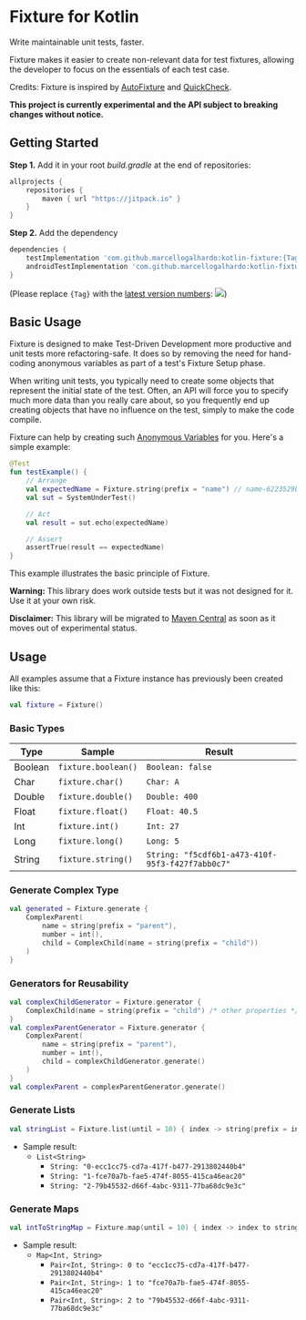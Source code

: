 # Fixture for Kotlin

Write maintainable unit tests, faster.

Fixture makes it easier to create non-relevant data for test fixtures, allowing the developer to focus on the essentials of each test case.

Credits: Fixture is inspired by [AutoFixture](https://github.com/AutoFixture/AutoFixture) and [QuickCheck](https://hackage.haskell.org/package/QuickCheck).

**This project is currently experimental and the API subject to breaking changes without notice.**

## Getting Started

**Step 1.** Add it in your root *build.gradle* at the end of repositories:
```gradle
allprojects {
	repositories {
		maven { url "https://jitpack.io" }
	}
}
```
**Step 2.** Add the dependency
```gradle
dependencies {
	testImplementation 'com.github.marcellogalhardo:kotlin-fixture:{Tag}'
	androidTestImplementation 'com.github.marcellogalhardo:kotlin-fixture:{Tag}'
}
```
(Please replace `{Tag}` with the [latest version numbers](https://github.com/marcellogalhardo/kotlin-fixture/releases): [![](https://jitpack.io/v/marcellogalhardo/kotlin-fixture.svg)](https://jitpack.io/#marcellogalhardo/kotlin-fixture))

## Basic Usage

Fixture is designed to make Test-Driven Development more productive and unit tests more refactoring-safe. It does so by removing the need for hand-coding anonymous variables as part of a test's Fixture Setup phase.

When writing unit tests, you typically need to create some objects that represent the initial state of the test. Often, an API will force you to specify much more data than you really care about, so you frequently end up creating objects that have no influence on the test, simply to make the code compile.

Fixture can help by creating such [Anonymous Variables](http://blogs.msdn.com/ploeh/archive/2008/11/17/anonymous-variables.aspx) for you. Here's a simple example:

```kotlin
@Test
fun testExample() {
    // Arrange
    val expectedName = Fixture.string(prefix = "name") // name-6223529b-3497-45c8-a864-8a969cd798e4
    val sut = SystemUnderTest()

    // Act
    val result = sut.echo(expectedName)

    // Assert
    assertTrue(result == expectedName)
}
```

This example illustrates the basic principle of Fixture.

**Warning:** This library does work outside tests but it was not designed for it. Use it at your own risk.

**Disclaimer:** This library will be migrated to [Maven Central](https://search.maven.org/) as soon as it moves out of experimental status.

## Usage

All examples assume that a Fixture instance has previously been created like this:
```kotlin
val fixture = Fixture()
```

### Basic Types

| Type               | Sample                           | Result                                                |
|--------------------|----------------------------------|-------------------------------------------------------|
| Boolean            | `fixture.boolean()`              | `Boolean: false`                                      |
| Char               | `fixture.char()`                 | `Char: A`                                             |
| Double             | `fixture.double()`               | `Double: 400`                                         |
| Float              | `fixture.float()`                | `Float: 40.5`                                         |
| Int                | `fixture.int()`                  | `Int: 27`                                             |
| Long               | `fixture.long()`                 | `Long: 5`                                             |
| String             | `fixture.string()`               | `String: "f5cdf6b1-a473-410f-95f3-f427f7abb0c7"`      |

### Generate Complex Type

```kotlin
val generated = Fixture.generate {
    ComplexParent(
        name = string(prefix = "parent"),
        number = int(),
        child = ComplexChild(name = string(prefix = "child"))
    )
}
```

### Generators for Reusability

```kotlin
val complexChildGenerator = Fixture.generator {
    ComplexChild(name = string(prefix = "child") /* other properties */)
}
val complexParentGenerator = Fixture.generator {
    ComplexParent(
        name = string(prefix = "parent"),
        number = int(),
        child = complexChildGenerator.generate()
    )
}
val complexParent = complexParentGenerator.generate()
```

### Generate Lists

```kotlin
val stringList = Fixture.list(until = 10) { index -> string(prefix = index.toString()) }
```
- Sample result: 
  - `List<String>`
    - `String: "0-ecc1cc75-cd7a-417f-b477-2913802440b4"`
    - `String: "1-fce70a7b-fae5-474f-8055-415ca46eac20"`
    - `String: "2-79b45532-d66f-4abc-9311-77ba68dc9e3c"`

### Generate Maps

```kotlin
val intToStringMap = Fixture.map(until = 10) { index -> index to string() }
```
- Sample result:
  - `Map<Int, String>`
    - `Pair<Int, String>: 0 to "ecc1cc75-cd7a-417f-b477-2913802440b4"`
    - `Pair<Int, String>: 1 to "fce70a7b-fae5-474f-8055-415ca46eac20"`
    - `Pair<Int, String>: 2 to "79b45532-d66f-4abc-9311-77ba68dc9e3c"`

